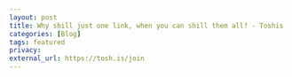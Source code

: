 ```yaml
---
layout: post
title: Why shill just one link, when you can shill them all? - Toshis
categories: [Blog]
tags: featured
privacy: 
external_url: https://tosh.is/join
---
```

